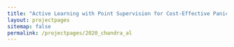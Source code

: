 ```yaml
---
title: "Active Learning with Point Supervision for Cost-Effective Panicle Detection in Cereal Crops"
layout: projectpages
sitemap: false
permalink: /projectpages/2020_chandra_al 
---
```

